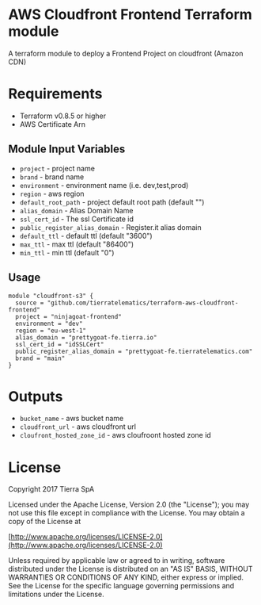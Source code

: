 AWS Cloudfront Frontend Terraform module
===========
A terraform module to deploy a Frontend Project on cloudfront (Amazon CDN)

Requirements
===========
* Terraform v0.8.5 or higher
* AWS Certificate Arn

Module Input Variables
----------------------
- `project` - project name
- `brand` - brand name
- `environment` - environment name (i.e. dev,test,prod)
- `region` - aws region
- `default_root_path` - project default root path (default "")
- `alias_domain` - Alias Domain Name
- `ssl_cert_id` - The ssl Certificate id
- `public_register_alias_domain` - Register.it alias domain
- `default_ttl` - default ttl (default "3600")
- `max_ttl` - max ttl (default "86400")
- `min_ttl` - min ttl (default "0")

Usage
-----
```hcl
module "cloudfront-s3" {
  source = "github.com/tierratelematics/terraform-aws-cloudfront-frontend"
  project = "ninjagoat-frontend"
  environment = "dev"
  region = "eu-west-1"
  alias_domain = "prettygoat-fe.tierra.io"
  ssl_cert_id = "idSSLCert"
  public_register_alias_domain = "prettygoat-fe.tierratelematics.com"
  brand = "main"
}
```

Outputs
=======
- `bucket_name` - aws bucket name
- `cloudfront_url` - aws cloudfront url
- `cloufront_hosted_zone_id` - aws cloufroont hosted zone id

License
=======
Copyright 2017 Tierra SpA

Licensed under the Apache License, Version 2.0 (the "License");
you may not use this file except in compliance with the License.
You may obtain a copy of the License at

[http://www.apache.org/licenses/LICENSE-2.0](http://www.apache.org/licenses/LICENSE-2.0)

Unless required by applicable law or agreed to in writing, software
distributed under the License is distributed on an "AS IS" BASIS,
WITHOUT WARRANTIES OR CONDITIONS OF ANY KIND, either express or implied.
See the License for the specific language governing permissions and
limitations under the License.